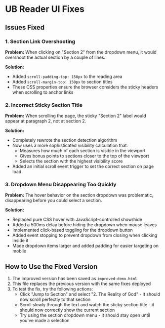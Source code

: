# UB Reader UI Fixes

## Issues Fixed

### 1. Section Link Overshooting

**Problem:** When clicking on "Section 2" from the dropdown menu, it would overshoot the actual section by a couple of lines.

**Solution:**

- Added `scroll-padding-top: 150px` to the reading area
- Added `scroll-margin-top: 150px` to section titles
- These CSS properties ensure the browser considers the sticky headers when scrolling to anchor links

### 2. Incorrect Sticky Section Title

**Problem:** When scrolling the page, the sticky "Section 2" label would appear at paragraph 2, not at section 2.

**Solution:**

- Completely rewrote the section detection algorithm
- Now uses a more sophisticated visibility calculation that:
  - Measures how much of each section is visible in the viewport
  - Gives bonus points to sections closer to the top of the viewport
  - Selects the section with the highest visibility score
- Added an initial scroll event trigger to set the correct section on page load

### 3. Dropdown Menu Disappearing Too Quickly

**Problem:** The hover behavior on the section dropdown was problematic, disappearing before you could select a section.

**Solution:**

- Replaced pure CSS hover with JavaScript-controlled show/hide
- Added a 500ms delay before hiding the dropdown when mouse leaves
- Implemented click-based toggling for the dropdown button
- Added event stopping to prevent dropdown from closing when clicking inside it
- Made dropdown items larger and added padding for easier targeting on mobile

## How to Use the Fixed Version

1. The improved version has been saved as `improved-demo.html`
2. This file replaces the previous version with the same fixes deployed
3. To test the fix, try the following actions:
   - Click "Jump to Section" and select "2. The Reality of God" - it should now scroll perfectly to that section
   - Scroll slowly through the text and watch the sticky section title - it should now correctly show the current section
   - Try using the section dropdown menu - it should stay open until you've made a selection
